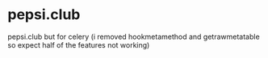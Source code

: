 # pepsi.club
pepsi.club but for celery
(i removed hookmetamethod and getrawmetatable so expect half of the features not working)
